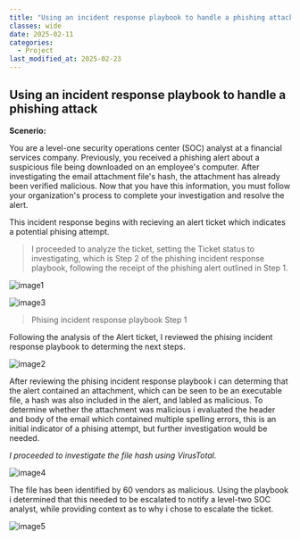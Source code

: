 ```yaml
---
title: "Using an incident response playbook to handle a phishing attack."
classes: wide
date: 2025-02-11
categories: 
  - Project
last_modified_at: 2025-02-23
---
```


## Using an incident response playbook to handle a phishing attack

**Scenerio:**

You are a level-one security operations center (SOC) analyst at a financial services company. Previously, you received a phishing alert about a suspicious file being downloaded on an employee's computer. 
After investigating the email attachment file's hash, the attachment has already been verified malicious. Now that you have this information, you must follow your organization's process to complete your investigation
and resolve the alert.

This incident response begins with recieving an alert ticket which indicates a potential phising attempt. 

> I proceeded to analyze the ticket, setting the Ticket status to investigating, which is Step 2 of the phishing incident response playbook, following the receipt of the phishing alert outlined in Step 1.

![image1](https://fastpacer1.github.io/portfolio/assets/images/IncidentResponce/image1.png)

![image3](https://fastpacer1.github.io/portfolio/assets/images/IncidentResponce/image3.png)

> Phising incident response playbook Step 1

Following the analysis of the Alert ticket, I reviewed the phising incident response playbook to determing the next steps.

![image2](https://fastpacer1.github.io/portfolio/assets/images/IncidentResponce/image2.png)

After reviewing the phising incident response playbook i can determing that the alert contained an attachment, which can be seen to be an executable file, a hash was also included in the alert, and labled as malicious.
To determine whether the attachment was malicious i evaluated the header and body of the email which contained multiple spelling errors, this is an initial indicator of a phising attempt, but further investigation would be needed.

*I proceeded to investigate the file hash using VirusTotal.*

![image4](https://fastpacer1.github.io/portfolio/assets/images/IncidentResponce/image4.png)

The file has been identified by 60 vendors as malicious. Using the playbook i determined that this needed to be escalated to notify a level-two SOC analyst, while providing context as to why i chose to escalate the ticket.

![image5](https://fastpacer1.github.io/portfolio/assets/images/IncidentResponce/image5.png)

